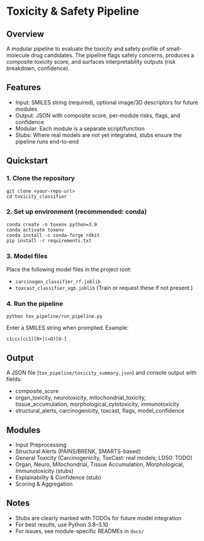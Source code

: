 # Toxicity & Safety Pipeline

## Overview

A modular pipeline to evaluate the toxicity and safety profile of small-molecule drug candidates. The pipeline flags safety concerns, produces a composite toxicity score, and surfaces interpretability outputs (risk breakdown, confidence).

## Features

- Input: SMILES string (required), optional image/3D descriptors for future modules
- Output: JSON with composite score, per-module risks, flags, and confidence
- Modular: Each module is a separate script/function
- Stubs: Where real models are not yet integrated, stubs ensure the pipeline runs end-to-end

## Quickstart

### 1. Clone the repository

```
git clone <your-repo-url>
cd toxicity_classifier
```

### 2. Set up environment (recommended: conda)

```
conda create -n toxenv python=3.9
conda activate toxenv
conda install -c conda-forge rdkit
pip install -r requirements.txt
```

### 3. Model files

Place the following model files in the project root:

- `carcinogen_classifier_rf.joblib`
- `toxcast_classifier_xgb.joblib`
  (Train or request these if not present.)

### 4. Run the pipeline

```
python tox_pipeline/run_pipeline.py
```

Enter a SMILES string when prompted. Example:

```
c1ccc(cc1)[N+](=O)[O-]
```

## Output

A JSON file (`tox_pipeline/toxicity_summary.json`) and console output with fields:

- composite_score
- organ_toxicity, neurotoxicity, mitochondrial_toxicity, tissue_accumulation, morphological_cytotoxicity, immunotoxicity
- structural_alerts, carcinogenicity, toxcast, flags, model_confidence

## Modules

- Input Preprocessing
- Structural Alerts (PAINS/BRENK, SMARTS-based)
- General Toxicity (Carcinogenicity, ToxCast: real models; LD50: TODO)
- Organ, Neuro, Mitochondrial, Tissue Accumulation, Morphological, Immunotoxicity (stubs)
- Explainability & Confidence (stub)
- Scoring & Aggregation

## Notes

- Stubs are clearly marked with TODOs for future model integration
- For best results, use Python 3.8–3.10
- For issues, see module-specific READMEs in `docs/`
